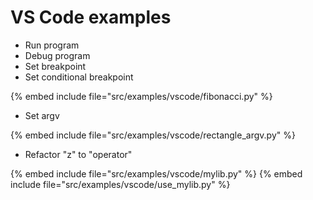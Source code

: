 # VS Code examples


* Run program
* Debug program
* Set breakpoint
* Set conditional breakpoint

{% embed include file="src/examples/vscode/fibonacci.py" %}


* Set argv

{% embed include file="src/examples/vscode/rectangle_argv.py" %}


* Refactor "z" to "operator"

{% embed include file="src/examples/vscode/mylib.py" %}
{% embed include file="src/examples/vscode/use_mylib.py" %}




